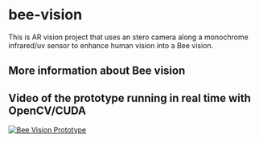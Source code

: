 # bee-vision
This is AR vision project that uses an stero camera along a monochrome infrared/uv sensor to enhance human vision into a Bee vision. 

## More information about Bee vision

## Video of the prototype running in real time with OpenCV/CUDA

[![Bee Vision Prototype](https://img.youtube.com/vi/MF9m8vJ4wqc/0.jpg)](https://youtu.be/MF9m8vJ4wqc)
